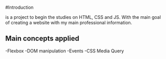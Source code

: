 #Introduction

is a project to begin the studies on HTML, CSS and JS. With the main goal of creating a website with my main professional information.


## Main concepts applied

-Flexbox
-DOM manipulation
-Events
-CSS Media Query